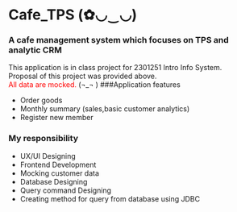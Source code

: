 # Cafe_TPS (✿◡‿◡)
###  A cafe management system which focuses on TPS and analytic CRM 

This application is in class project for 2301251 Intro Info System.<br>
<span href=".../เล่มซอฟต์แวร์ประมวลผลรายการร้านกาแฟ.pdf">Proposal of this project was provided above.</span>
<br>
<font color="red">All data are mocked.</font> (¬_¬ )
###Application features
- Order goods
- Monthly summary (sales,basic customer analytics)
- Register new member

### My responsibility
- UX/UI Designing
- Frontend Development
- Mocking customer data
- Database Designing 
- Query command Designing
- Creating method for query from database using JDBC

